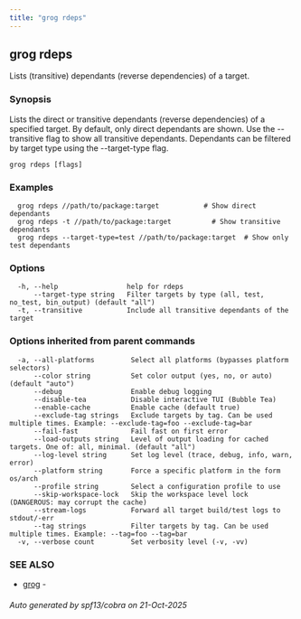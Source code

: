 ```yaml
---
title: "grog rdeps"
---
```

## grog rdeps

Lists (transitive) dependants (reverse dependencies) of a target.

### Synopsis

Lists the direct or transitive dependants (reverse dependencies) of a specified target.
By default, only direct dependants are shown. Use the --transitive flag to show all transitive dependants.
Dependants can be filtered by target type using the --target-type flag.

```
grog rdeps [flags]
```

### Examples

```
  grog rdeps //path/to/package:target           # Show direct dependants
  grog rdeps -t //path/to/package:target          # Show transitive dependants
  grog rdeps --target-type=test //path/to/package:target  # Show only test dependants
```

### Options

```
  -h, --help                 help for rdeps
      --target-type string   Filter targets by type (all, test, no_test, bin_output) (default "all")
  -t, --transitive           Include all transitive dependants of the target
```

### Options inherited from parent commands

```
  -a, --all-platforms         Select all platforms (bypasses platform selectors)
      --color string          Set color output (yes, no, or auto) (default "auto")
      --debug                 Enable debug logging
      --disable-tea           Disable interactive TUI (Bubble Tea)
      --enable-cache          Enable cache (default true)
      --exclude-tag strings   Exclude targets by tag. Can be used multiple times. Example: --exclude-tag=foo --exclude-tag=bar
      --fail-fast             Fail fast on first error
      --load-outputs string   Level of output loading for cached targets. One of: all, minimal. (default "all")
      --log-level string      Set log level (trace, debug, info, warn, error)
      --platform string       Force a specific platform in the form os/arch
      --profile string        Select a configuration profile to use
      --skip-workspace-lock   Skip the workspace level lock (DANGEROUS: may corrupt the cache)
      --stream-logs           Forward all target build/test logs to stdout/-err
      --tag strings           Filter targets by tag. Can be used multiple times. Example: --tag=foo --tag=bar
  -v, --verbose count         Set verbosity level (-v, -vv)
```

### SEE ALSO

* [grog](/reference/cli/grog/)	 -

###### Auto generated by spf13/cobra on 21-Oct-2025
